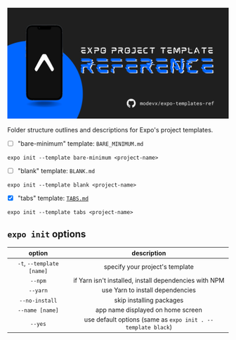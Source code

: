 ![expo project template reference](./assets/repo-graphic.png)

Folder structure outlines and descriptions for Expo's project templates.

- [ ] "bare-minimum" template: `BARE_MINIMUM.md`

```shellscript
expo init --template bare-minimum <project-name>
```

- [ ] "blank" template: `BLANK.md`

```shellscript
expo init --template blank <project-name>
```

- [x] "tabs" template: [`TABS.md`](https://github.com/modevx/expo-templates-ref/blob/main/TABS.md)

```shellscript
expo init --template tabs <project-name>
```

## `expo init` options

|           option            |                         description                          |
| :-------------------------: | :----------------------------------------------------------: |
| `-t`, `--template` `[name]` |               specify your project's template                |
|           `--npm`           |    if Yarn isn't installed, install dependencies with NPM    |
|          `--yarn`           |               use Yarn to install dependencies               |
|       `--no-install`        |                   skip installing packages                   |
|       `--name [name]`       |              app name displayed on home screen               |
|           `--yes`           | use default options (same as `expo init . --template black`) |
